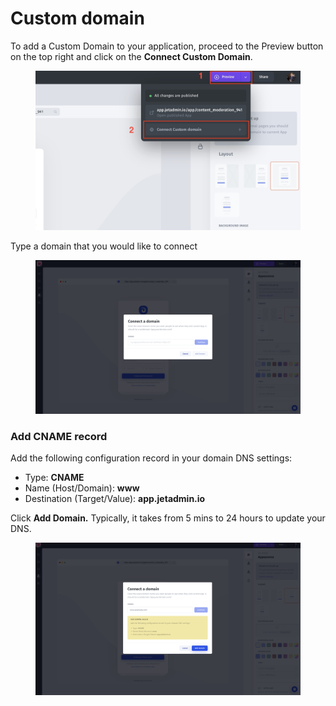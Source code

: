 # Custom domain

To add a Custom Domain to your application, proceed to the Preview button on the top right and click on the **Connect Custom Domain**.

<figure><img src="../../.gitbook/assets/cd1.jpg" alt=""><figcaption></figcaption></figure>

Type a domain that you would like to connect

<figure><img src="../../.gitbook/assets/image.png" alt=""><figcaption></figcaption></figure>



### Add CNAME record

Add the following configuration record in your domain DNS settings:

* Type: **CNAME**
* Name (Host/Domain): **www**
* Destination (Target/Value): **app.jetadmin.io**

Click **Add Domain.** Typically, it takes from 5 mins to 24 hours to update your DNS.

<figure><img src="../../.gitbook/assets/image (1).png" alt=""><figcaption></figcaption></figure>
